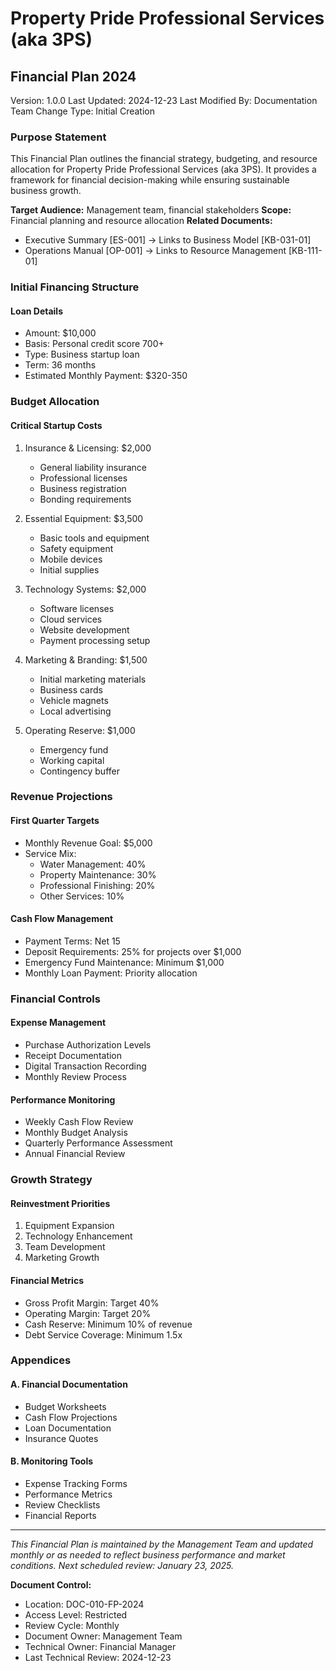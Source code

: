 # Property Pride Professional Services (aka 3PS)
## Financial Plan 2024
Version: 1.0.0
Last Updated: 2024-12-23
Last Modified By: Documentation Team
Change Type: Initial Creation

### Purpose Statement
This Financial Plan outlines the financial strategy, budgeting, and resource allocation for Property Pride Professional Services (aka 3PS). It provides a framework for financial decision-making while ensuring sustainable business growth.

**Target Audience:** Management team, financial stakeholders
**Scope:** Financial planning and resource allocation
**Related Documents:** 
- Executive Summary [ES-001] → Links to Business Model [KB-031-01]
- Operations Manual [OP-001] → Links to Resource Management [KB-111-01]

### Initial Financing Structure

#### Loan Details
- Amount: $10,000
- Basis: Personal credit score 700+
- Type: Business startup loan
- Term: 36 months
- Estimated Monthly Payment: $320-350

### Budget Allocation

#### Critical Startup Costs
1. Insurance & Licensing: $2,000
   - General liability insurance
   - Professional licenses
   - Business registration
   - Bonding requirements

2. Essential Equipment: $3,500
   - Basic tools and equipment
   - Safety equipment
   - Mobile devices
   - Initial supplies

3. Technology Systems: $2,000
   - Software licenses
   - Cloud services
   - Website development
   - Payment processing setup

4. Marketing & Branding: $1,500
   - Initial marketing materials
   - Business cards
   - Vehicle magnets
   - Local advertising

5. Operating Reserve: $1,000
   - Emergency fund
   - Working capital
   - Contingency buffer

### Revenue Projections

#### First Quarter Targets
- Monthly Revenue Goal: $5,000
- Service Mix:
  * Water Management: 40%
  * Property Maintenance: 30%
  * Professional Finishing: 20%
  * Other Services: 10%

#### Cash Flow Management
- Payment Terms: Net 15
- Deposit Requirements: 25% for projects over $1,000
- Emergency Fund Maintenance: Minimum $1,000
- Monthly Loan Payment: Priority allocation

### Financial Controls

#### Expense Management
- Purchase Authorization Levels
- Receipt Documentation
- Digital Transaction Recording
- Monthly Review Process

#### Performance Monitoring
- Weekly Cash Flow Review
- Monthly Budget Analysis
- Quarterly Performance Assessment
- Annual Financial Review

### Growth Strategy

#### Reinvestment Priorities
1. Equipment Expansion
2. Technology Enhancement
3. Team Development
4. Marketing Growth

#### Financial Metrics
- Gross Profit Margin: Target 40%
- Operating Margin: Target 20%
- Cash Reserve: Minimum 10% of revenue
- Debt Service Coverage: Minimum 1.5x

### Appendices

#### A. Financial Documentation
- Budget Worksheets
- Cash Flow Projections
- Loan Documentation
- Insurance Quotes

#### B. Monitoring Tools
- Expense Tracking Forms
- Performance Metrics
- Review Checklists
- Financial Reports

---

*This Financial Plan is maintained by the Management Team and updated monthly or as needed to reflect business performance and market conditions. Next scheduled review: January 23, 2025.*

**Document Control:**
- Location: DOC-010-FP-2024
- Access Level: Restricted
- Review Cycle: Monthly
- Document Owner: Management Team
- Technical Owner: Financial Manager
- Last Technical Review: 2024-12-23